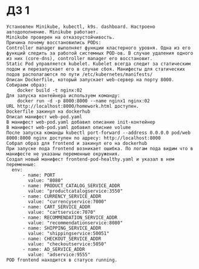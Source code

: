 # ДЗ 1
	Установлен Minikube, kubectl, k9s. dashboard. Настроено автодополнение. Minikube работает.
	Minikube проверен на отказоустойчивость.
	Причина почему восстановились PODs:
	Controller manager выполняет функции кластерного уровня. Одна из его функций следить за работой системных POD-ов. В случае удаления одного из них (core-dns), controller manager его восстановит.
	Static Pod управляется kubelet. Kubelet всегда следит за статическим подом и перезапускает его в случае сбоя. Манифесты для статических подов располагаются по пути /etc/kubernetes/manifests/ 	
	Описан Dockerfile, который запускает web-сервер на порту 8000.
	Собираем образ:
		docker build -t nginx:02
	Для запуска контейнера используем команду:
		docker run -d -p 8000:8000 --name nginx1 nginx:02
	URL http://localhost:8000/homework.html доступен.
	Dockerfile закинул на dockerhub
	Описал манифест web-pod.yaml
	В манифест web-pod.yaml добавил описание init-контейнер
	В манифест web-pod.yaml добавил описние volume
	После запуска команды kubectl port-forward --address 0.0.0.0 pod/web 8000:8000 nginx доступен по адресу: http://localhost:8000
	Собрал образ для frontend и закинул его на dockerhub
	При запуске пода frontend возникает ошибка. По логам пода видим что в манифесте не указаны переменные окружения.
	Создал новый манифест frontend-pod-healthy.yaml и указал в нем переменные:
	  env:
          - name: PORT
            value: "8080"
          - name: PRODUCT_CATALOG_SERVICE_ADDR
            value: "productcatalogservice:3550"
          - name: CURRENCY_SERVICE_ADDR
            value: "currencyservice:7000"
          - name: CART_SERVICE_ADDR
            value: "cartservice:7070"
          - name: RECOMMENDATION_SERVICE_ADDR
            value: "recommendationservice:8080"
          - name: SHIPPING_SERVICE_ADDR
            value: "shippingservice:50051"
          - name: CHECKOUT_SERVICE_ADDR
            value: "checkoutservice:5050"
          - name: AD_SERVICE_ADDR
            value: "adservice:9555"
	POD frontend находится в статусе running.
